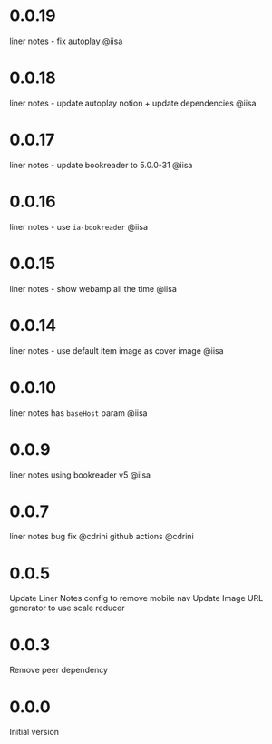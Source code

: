 # 0.0.19
liner notes - fix autoplay @iisa

# 0.0.18
liner notes - update autoplay notion + update dependencies @iisa

# 0.0.17
liner notes - update bookreader to 5.0.0-31 @iisa

# 0.0.16
liner notes - use `ia-bookreader` @iisa

# 0.0.15
liner notes - show webamp all the time @iisa
# 0.0.14
liner notes - use default item image as cover image @iisa
# 0.0.10
liner notes has `baseHost` param @iisa
# 0.0.9
liner notes using bookreader v5 @iisa
# 0.0.7
liner notes bug fix @cdrini
github actions @cdrini
# 0.0.5
Update Liner Notes config to remove mobile nav
Update Image URL generator to use scale reducer
# 0.0.3
Remove peer dependency
# 0.0.0

Initial version
